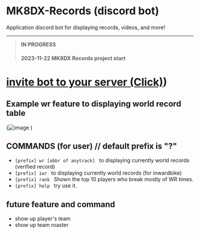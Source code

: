 
# MK8DX-Records (discord bot)
Application discord bot for displaying records, videos, and more!

---
>**IN PROGRESS**
>#### 2023-11-22 MK8DX Records project start
>
# [invite bot to your server (Click)](https://pondsan1412.github.io/MK8DX-WR-Bot/))



## Example wr feature to displaying world record table
(![image](https://github.com/pondsan1412/MK8DX-WR-Bot/assets/107555040/e305f850-434a-4725-a427-19f4a8af291e)
)


## COMMANDS (for user) // default prefix is "?" 
* `[prefix] wr [abbr of anytrack] ` to displaying currently world records (verified record)
* `[prefix] iwr ` to displaying currently world records (for inwardbike)
* `[prefix] rank ` Shown the top 10 players who break mostly of WR times.
* `[prefix] help ` try use it.
  
## future feature and command
* show up player's team
* show up team roaster



